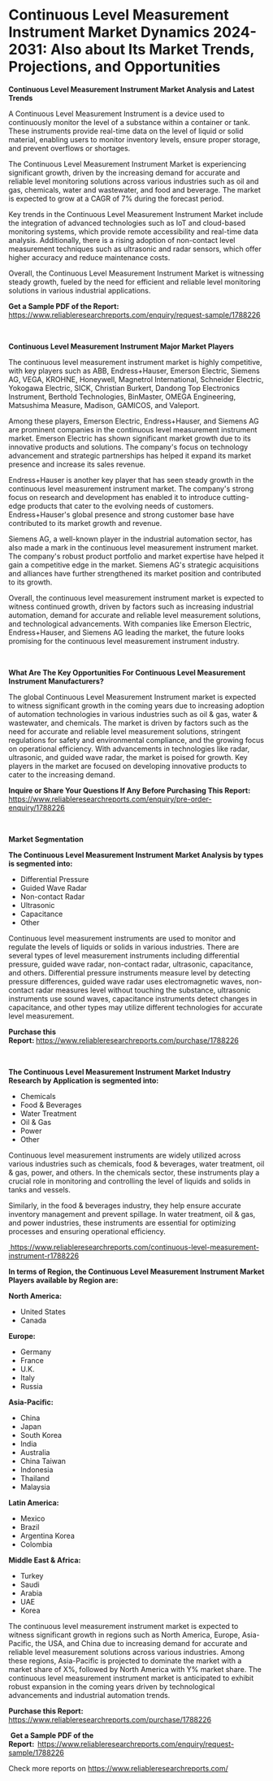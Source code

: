 <p><h1>Continuous Level Measurement Instrument Market Dynamics 2024-2031: Also about Its Market Trends, Projections, and Opportunities</h1></p><p><strong>Continuous Level Measurement Instrument Market Analysis and Latest Trends</strong></p>
<p><p>A Continuous Level Measurement Instrument is a device used to continuously monitor the level of a substance within a container or tank. These instruments provide real-time data on the level of liquid or solid material, enabling users to monitor inventory levels, ensure proper storage, and prevent overflows or shortages.</p><p>The Continuous Level Measurement Instrument Market is experiencing significant growth, driven by the increasing demand for accurate and reliable level monitoring solutions across various industries such as oil and gas, chemicals, water and wastewater, and food and beverage. The market is expected to grow at a CAGR of 7% during the forecast period.</p><p>Key trends in the Continuous Level Measurement Instrument Market include the integration of advanced technologies such as IoT and cloud-based monitoring systems, which provide remote accessibility and real-time data analysis. Additionally, there is a rising adoption of non-contact level measurement techniques such as ultrasonic and radar sensors, which offer higher accuracy and reduce maintenance costs.</p><p>Overall, the Continuous Level Measurement Instrument Market is witnessing steady growth, fueled by the need for efficient and reliable level monitoring solutions in various industrial applications.</p></p>
<p><strong>Get a Sample PDF of the Report:&nbsp;</strong> <a href="https://www.reliableresearchreports.com/enquiry/request-sample/1788226">https://www.reliableresearchreports.com/enquiry/request-sample/1788226</a></p>
<p>&nbsp;</p>
<p><strong>Continuous Level Measurement Instrument Major Market Players</strong></p>
<p><p>The continuous level measurement instrument market is highly competitive, with key players such as ABB, Endress+Hauser, Emerson Electric, Siemens AG, VEGA, KROHNE, Honeywell, Magnetrol International, Schneider Electric, Yokogawa Electric, SICK, Christian Burkert, Dandong Top Electronics Instrument, Berthold Technologies, BinMaster, OMEGA Engineering, Matsushima Measure, Madison, GAMICOS, and Valeport.</p><p>Among these players, Emerson Electric, Endress+Hauser, and Siemens AG are prominent companies in the continuous level measurement instrument market. Emerson Electric has shown significant market growth due to its innovative products and solutions. The company's focus on technology advancement and strategic partnerships has helped it expand its market presence and increase its sales revenue.</p><p>Endress+Hauser is another key player that has seen steady growth in the continuous level measurement instrument market. The company's strong focus on research and development has enabled it to introduce cutting-edge products that cater to the evolving needs of customers. Endress+Hauser's global presence and strong customer base have contributed to its market growth and revenue.</p><p>Siemens AG, a well-known player in the industrial automation sector, has also made a mark in the continuous level measurement instrument market. The company's robust product portfolio and market expertise have helped it gain a competitive edge in the market. Siemens AG's strategic acquisitions and alliances have further strengthened its market position and contributed to its growth.</p><p>Overall, the continuous level measurement instrument market is expected to witness continued growth, driven by factors such as increasing industrial automation, demand for accurate and reliable level measurement solutions, and technological advancements. With companies like Emerson Electric, Endress+Hauser, and Siemens AG leading the market, the future looks promising for the continuous level measurement instrument industry.</p></p>
<p>&nbsp;</p>
<p><strong>What Are The Key Opportunities For Continuous Level Measurement Instrument Manufacturers?</strong></p>
<p><p>The global Continuous Level Measurement Instrument market is expected to witness significant growth in the coming years due to increasing adoption of automation technologies in various industries such as oil & gas, water & wastewater, and chemicals. The market is driven by factors such as the need for accurate and reliable level measurement solutions, stringent regulations for safety and environmental compliance, and the growing focus on operational efficiency. With advancements in technologies like radar, ultrasonic, and guided wave radar, the market is poised for growth. Key players in the market are focused on developing innovative products to cater to the increasing demand.</p></p>
<p><strong>Inquire or Share Your Questions If Any Before Purchasing This Report:</strong> <a href="https://www.reliableresearchreports.com/enquiry/pre-order-enquiry/1788226">https://www.reliableresearchreports.com/enquiry/pre-order-enquiry/1788226</a></p>
<p>&nbsp;</p>
<p><strong>Market Segmentation</strong></p>
<p><strong>The Continuous Level Measurement Instrument Market Analysis by types is segmented into:</strong></p>
<p><ul><li>Differential Pressure</li><li>Guided Wave Radar</li><li>Non-contact Radar</li><li>Ultrasonic</li><li>Capacitance</li><li>Other</li></ul></p>
<p><p>Continuous level measurement instruments are used to monitor and regulate the levels of liquids or solids in various industries. There are several types of level measurement instruments including differential pressure, guided wave radar, non-contact radar, ultrasonic, capacitance, and others. Differential pressure instruments measure level by detecting pressure differences, guided wave radar uses electromagnetic waves, non-contact radar measures level without touching the substance, ultrasonic instruments use sound waves, capacitance instruments detect changes in capacitance, and other types may utilize different technologies for accurate level measurement.</p></p>
<p><strong>Purchase this Report:&nbsp;</strong><a href="https://www.reliableresearchreports.com/purchase/1788226">https://www.reliableresearchreports.com/purchase/1788226</a></p>
<p>&nbsp;</p>
<p><strong>The Continuous Level Measurement Instrument Market Industry Research by Application is segmented into:</strong></p>
<p><ul><li>Chemicals</li><li>Food & Beverages</li><li>Water Treatment</li><li>Oil & Gas</li><li>Power</li><li>Other</li></ul></p>
<p><p>Continuous level measurement instruments are widely utilized across various industries such as chemicals, food & beverages, water treatment, oil & gas, power, and others. In the chemicals sector, these instruments play a crucial role in monitoring and controlling the level of liquids and solids in tanks and vessels. </p><p>Similarly, in the food & beverages industry, they help ensure accurate inventory management and prevent spillage. In water treatment, oil & gas, and power industries, these instruments are essential for optimizing processes and ensuring operational efficiency.</p></p>
<p><a href="https://www.reliableresearchreports.com/continuous-level-measurement-instrument-r1788226">&nbsp;https://www.reliableresearchreports.com/continuous-level-measurement-instrument-r1788226</a></p>
<p><strong>In terms of Region, the Continuous Level Measurement Instrument Market Players available by Region are:</strong></p>
<p>
    <p> <strong> North America: </strong>
        <ul>
            <li>United States</li>
            <li>Canada</li>
        </ul>
        </p> 
    <p> <strong> Europe: </strong>
        <ul>
            <li>Germany</li>
            <li>France</li>
            <li>U.K.</li>
            <li>Italy</li>
            <li>Russia</li>
        </ul>
        </p> 
    <p> <strong> Asia-Pacific: </strong>
        <ul>
            <li>China</li>
            <li>Japan</li>
            <li>South Korea</li>
            <li>India</li>
            <li>Australia</li>
            <li>China Taiwan</li>
            <li>Indonesia</li>
            <li>Thailand</li>
            <li>Malaysia</li>
        </ul>
        </p> 
    <p> <strong> Latin America: </strong>
        <ul>
            <li>Mexico</li>
            <li>Brazil</li>
            <li>Argentina Korea</li>
            <li>Colombia</li>
        </ul>
        </p> 
    <p> <strong> Middle East & Africa: </strong>
        <ul>
            <li>Turkey</li>
            <li>Saudi</li>
            <li>Arabia</li>
            <li>UAE</li>
            <li>Korea</li>
        </ul>
    </p>
    </p>
<p><p>The continuous level measurement instrument market is expected to witness significant growth in regions such as North America, Europe, Asia-Pacific, the USA, and China due to increasing demand for accurate and reliable level measurement solutions across various industries. Among these regions, Asia-Pacific is projected to dominate the market with a market share of X%, followed by North America with Y% market share. The continuous level measurement instrument market is anticipated to exhibit robust expansion in the coming years driven by technological advancements and industrial automation trends.</p></p>
<p><strong>Purchase this Report: </strong><a href="https://www.reliableresearchreports.com/purchase/1788226">https://www.reliableresearchreports.com/purchase/1788226</a></p>
<p>&nbsp;<strong>Get a Sample PDF of the Report:&nbsp;&nbsp;</strong><a href="https://www.reliableresearchreports.com/enquiry/request-sample/1788226">https://www.reliableresearchreports.com/enquiry/request-sample/1788226</a></p>
<p><strong></strong></p>
<p>Check more reports on <a href="https://www.reliableresearchreports.com/">https://www.reliableresearchreports.com/</a></p>